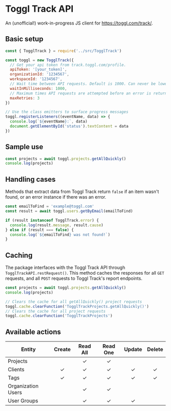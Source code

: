 # Toggl Track API

An (unofficial!) work-in-progress JS client for https://toggl.com/track/.

## Basic setup

```js
const { TogglTrack } = require('../src/TogglTrack')

const toggl = new TogglTrack({
  // Get your api token from track.toggl.com/profile.
  apiToken: '[your_token]',
  organizationId: '1234567',
  workspaceId: '1234567',
  // Wait time between API requests. Default is 1000. Can never be lower than 1000.
  waitInMilliseconds: 1000,
  // Maximum times API requests are attempted before an error is returned. Default is 3. Can never be lower than 1.
  maxRetries: 3
})

// Use the class emitters to surface progress messages
toggl.registerListeners((eventName, data) => {
  console.log(`${eventName}:`, data)
  document.getElementById('status').textContent = data
})
```

## Sample use

```js
const projects = await toggl.projects.getAllQuickly()
console.log(projects)
```

## Handling cases

Methods that extract data from Toggl Track return `false` if an item wasn't found, or an error instance if there was an error.

```js
const emailToFind = 'example@toggl.com'
const result = await toggl.users.getByEmail(emailToFind)

if (result instanceof TogglTrack.error) {
  console.log(result.message, result.cause)
} else if (result === false) {
  console.log(`${emailToFind} was not found!`)
}
```

## Caching

The package interfaces with the Toggl Track API through `TogglTrackAPI.restRequest()`. This method caches the responses for all `GET` requests, and all `POST` requests to Toggl Track's report endpoints.

```js
const projects = await toggl.projects.getAllQuickly()
console.log(projects)

// Clears the cache for all getAllQuickly() project requests
toggl.cache.clearFunction('TogglTrackProjects.getAllQuickly()')
// Clears the cache for all project requests
toggl.cache.clearFunction('TogglTrackProjects')
```

## Available actions

| Entity             | Create | Read All | Read One | Update | Delete |
| ------------------ | :----: | :------: | :------: | :----: | :----: |
| Projects           |        |    ✓     |    ✓     |        |        |
| Clients            |   ✓    |    ✓     |    ✓     |   ✓    |   ✓    |
| Tags               |   ✓    |    ✓     |    ✓     |   ✓    |   ✓    |
| Organization Users |        |    ✓     |    ✓     |        |        |
| User Groups        |        |    ✓     |    ✓     |   ✓    |        |

